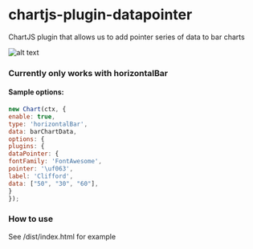 # chartjs-plugin-datapointer
ChartJS plugin that allows us to add pointer series of data to bar charts

![alt text](https://github.com/scotthsieh0503/chartjs-plugin-datapointer/blob/master/example.png)

### Currently only works with horizontalBar
#### Sample options:

```javascript
new Chart(ctx, {
enable: true,
type: 'horizontalBar',
data: barChartData,
options: {
plugins: {
dataPointer: {
fontFamily: 'FontAwesome',
pointer: '\uf063',
label: 'Clifford',
data: ["50", "30", "60"],
}
});
```


### How to use
See /dist/index.html for example
